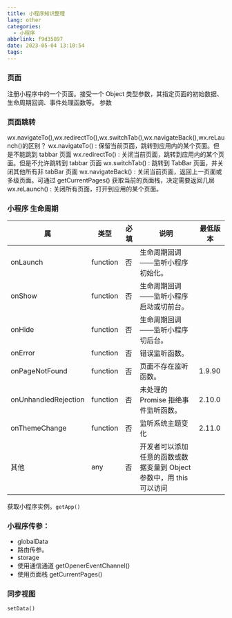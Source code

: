 ```yaml
---
title: 小程序知识整理
lang: other
categories:
  - 小程序
abbrlink: f9d35897
date: 2023-05-04 13:10:54
tags:
---
```



### 页面
注册小程序中的一个页面。接受一个 Object 类型参数，其指定页面的初始数据、生命周期回调、事件处理函数等。
参数
<!-- more -->
### 页面跳转
wx.navigateTo(),wx.redirectTo(),wx.switchTab(),wx.navigateBack(),wx.reLaunch()的区别？
wx.navigateTo() : 保留当前页面，跳转到应用内的某个页面。但是不能跳到 tabbar 页面
wx.redirectTo() : 关闭当前页面，跳转到应用内的某个页面。但是不允许跳转到 tabbar 页面
wx.switchTab() : 跳转到 TabBar 页面，并关闭其他所有非 tabBar 页面
wx.navigateBack() : 关闭当前页面，返回上一页面或多级页面。可通过 getCurrentPages() 获取当前的页面栈，决定需要返回几层
wx.reLaunch() : 关闭所有页面，打开到应用的某个页面。

### 小程序 生命周期

| 属 | 类型	| 必填	| 说明	| 最低版本 |
|  ----  |  ----  |  ----  |  ----  |  ----  |
| onLaunch	| function|		否	|   生命周期回调——监听小程序初始化。 |	
| onShow	| function	|	否	|生命周期回调——监听小程序启动或切前台。	|
| onHide	| function	|	否	|生命周期回调——监听小程序切后台。	|
| onError	| function	|	否	|错误监听函数。|	
| onPageNotFound	| function		|否	|页面不存在监听函数。|	1.9.90|
| onUnhandledRejection	| function		|否	|未处理的 Promise 拒绝事件监听函数。	|2.10.0|
| onThemeChange	| function		|否	|监听系统主题变化	|2.11.0|
| 其他	| any	|	否	|开发者可以添加任意的函数或数据变量到 Object 参数中，用 this 可以访问|

获取小程序实例。`getApp()`


### 小程序传参：
 + globalData
 + 路由传参。 
 + storage 
 + 使用通信通道 getOpenerEventChannel()
 + 使用页面栈  getCurrentPages()





### 同步视图
`setData()`


